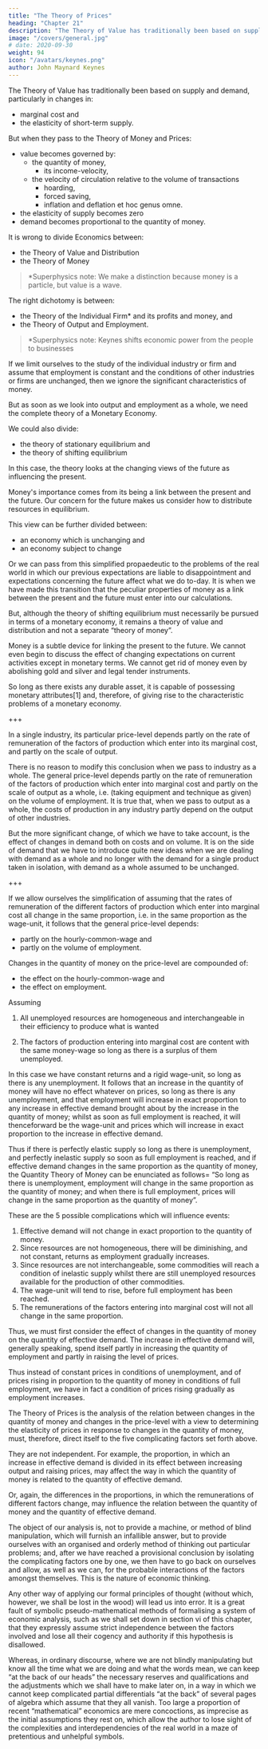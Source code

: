 ```yaml
---
title: "The Theory of Prices"
heading: "Chapter 21"
description: "The Theory of Value has traditionally been based on supply and demand, particularly in changes in marginal cost and the elasticity of short-period supply"
image: "/covers/general.jpg"
# date: 2020-09-30
weight: 94
icon: "/avatars/keynes.png"
author: John Maynard Keynes
---
```



The Theory of Value has traditionally been based on supply and demand, particularly in changes in:
- marginal cost and
- the elasticity of short-term supply.

But when they pass to the Theory of Money and Prices:
- value becomes governed by: 
  - the quantity of money, 
    - its income-velocity,
  - the velocity of circulation relative to the volume of transactions
    - hoarding,
    - forced saving, 
    - inflation and deflation et hoc genus omne.
- the elasticity of supply becomes zero
- demand becomes proportional to the quantity of money. 


It is wrong to divide Economics between:
- the Theory of Value and Distribution
- the Theory of Money

> *Superphysics note: We make a distinction because money is a particle, but value is a wave.



The right dichotomy is between:
- the Theory of the Individual Firm* and its profits and money, and 
- the Theory of Output and Employment. 

> *Superphysics note: Keynes shifts economic power from the people to businesses



If we limit ourselves to the study of the individual industry or firm and assume that employment is constant and the conditions of other industries or firms are unchanged, then we ignore the significant characteristics of money.

But as soon as we look into output and employment as a whole, we need the complete theory of a Monetary Economy.

We could also divide:
- the theory of stationary equilibrium and
- the theory of shifting equilibrium

In this case, the theory looks at the changing views of the future as influencing the present. 

Money's importance comes from its being a link between the present and the future.  Our concern for the future makes us consider how to distribute resources in equilibrium.

This view can be further divided between:
- an economy which is unchanging and
- an economy subject to change
<!-- where all things are foreseen from the beginning -->

Or we can pass from this simplified propaedeutic to the problems of the real world in which our previous expectations are liable to disappointment and expectations concerning the future affect what we do to-day. It is when we have made this transition that the peculiar properties of money as a link between the present and the future must enter into our calculations. 

But, although the theory of shifting equilibrium must necessarily be pursued in terms of a monetary economy, it remains a theory of value and distribution and not a separate “theory of money”. 

Money is a subtle device for linking the present to the future. We cannot even begin to discuss the effect of changing expectations on current activities except in monetary terms. We cannot get rid of money even by abolishing gold and silver and legal tender instruments. 

So long as there exists any durable asset, it is capable of possessing monetary attributes[1] and, therefore, of giving rise to the characteristic problems of a monetary economy.

+++

In a single industry, its particular price-level depends partly on the rate of remuneration of the factors of production which enter into its marginal cost, and partly on the scale of output. 

There is no reason to modify this conclusion when we pass to industry as a whole. The general price-level depends partly on the rate of remuneration of the factors of production which enter into marginal cost and partly on the scale of output as a whole, i.e. (taking equipment and technique as given) on the volume of employment. It is true that, when we pass to output as a whole, the costs of production in any industry partly depend on the output of other industries. 

But the more significant change, of which we have to take account, is the effect of changes in demand both on costs and on volume. It is on the side of demand that we have to introduce quite new ideas when we are dealing with demand as a whole and no longer with the demand for a single product taken in isolation, with demand as a whole assumed to be unchanged.

+++

If we allow ourselves the simplification of assuming that the rates of remuneration of the different factors of production which enter into marginal cost all change in the same proportion, i.e. in the same proportion as the wage-unit, it follows that the general price-level <!-- (taking equipment and technique as given) --> depends:
- partly on the <!-- wage-unit --> hourly-common-wage and
- partly on the volume of employment. 


Changes in the quantity of money on the price-level are compounded of:
- the effect on the hourly-common-wage <!-- wage-unit --> and
- the effect on employment.

Assuming

1. All unemployed resources are homogeneous and interchangeable in their efficiency to produce what is wanted

2. The factors of production entering into marginal cost are content with the same money-wage so long as there is a surplus of them unemployed. 

In this case we have constant returns and a rigid wage-unit, so long as there is any unemployment. It follows that an increase in the quantity of money will have no effect whatever on prices, so long as there is any unemployment, and that employment will increase in exact proportion to any increase in effective demand brought about by the increase in the quantity of money; whilst as soon as full employment is reached, it will thenceforward be the wage-unit and prices which will increase in exact proportion to the increase in effective demand. 

Thus if there is perfectly elastic supply so long as there is unemployment, and perfectly inelastic supply so soon as full employment is reached, and if effective demand changes in the same proportion as the quantity of money, the Quantity Theory of Money can be enunciated as follows= “So long as there is unemployment, employment will change in the same proportion as the quantity of money; and when there is full employment, prices will change in the same proportion as the quantity of money”.


These are the 5 possible complications which will influence events:

1. Effective demand will not change in exact proportion to the quantity of money.
2. Since resources are not homogeneous, there will be diminishing, and not constant, returns as employment gradually increases.
3. Since resources are not interchangeable, some commodities will reach a condition of inelastic supply whilst there are still unemployed resources available for the production of other commodities.
4. The wage-unit will tend to rise, before full employment has been reached.
5. The remunerations of the factors entering into marginal cost will not all change in the same proportion.

Thus, we must first consider the effect of changes in the quantity of money on the quantity of effective demand. The increase in effective demand will, generally speaking, spend itself partly in increasing the quantity of employment and partly in raising the level of prices. 

Thus instead of constant prices in conditions of unemployment, and of prices rising in proportion to the quantity of money in conditions of full employment, we have in fact a condition of prices rising gradually as employment increases. 

The Theory of Prices is the analysis of the relation between changes in the quantity of money and changes in the price-level with a view to determining the elasticity of prices in response to changes in the quantity of money, must, therefore, direct itself to the five complicating factors set forth above.


They are not independent. For example, the proportion, in which an increase in effective demand is divided in its effect between increasing output and raising prices, may affect the way in which the quantity of money is related to the quantity of effective demand. 

Or, again, the differences in the proportions, in which the remunerations of different factors change, may influence the relation between the quantity of money and the quantity of effective demand. 

The object of our analysis is, not to provide a machine, or method of blind manipulation, which will furnish an infallible answer, but to provide ourselves with an organised and orderly method of thinking out particular problems; and, after we have reached a provisional conclusion by isolating the complicating factors one by one, we then have to go back on ourselves and allow, as well as we can, for the probable interactions of the factors amongst themselves. This is the nature of economic thinking. 

Any other way of applying our formal principles of thought (without which, however, we shall be lost in the wood) will lead us into error. It is a great fault of symbolic pseudo-mathematical methods of formalising a system of economic analysis, such as we shall set down in section vi of this chapter, that they expressly assume strict independence between the factors involved and lose all their cogency and authority if this hypothesis is disallowed. 

Whereas, in ordinary discourse, where we are not blindly manipulating but know all the time what we are doing and what the words mean, we can keep “at the back of our heads” the necessary reserves and qualifications and the adjustments which we shall have to make later on, in a way in which we cannot keep complicated partial differentials “at the back” of several pages of algebra which assume that they all vanish. Too large a proportion of recent “mathematical” economics are mere concoctions, as imprecise as the initial assumptions they rest on, which allow the author to lose sight of the complexities and interdependencies of the real world in a maze of pretentious and unhelpful symbols.

